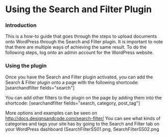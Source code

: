 # Using the Search and Filter Plugin

### Introduction
This is a how-to guide that goes through the steps to upload documents onto WordPress through the Search and Filter plugin. It is important to note that there are multiple ways of achieving the same result. To do the following steps, log onto an admin account for the WordPress website.

### Using the plugin
Once you have the Search and Filter plugin activated, you can add the Search & Filter plugin onto a page with the following shortcode:
[searchandfilter fields="search"]

You can add other filters to the plugin on the page by adding them into the shortcode:
[searchandfilter fields="search, category, post_tag"]

More options and examples can be seen on http://docs.designsandcode.com/search-filter/
You can see what kinds of categories and tags your site has by going to the Search and Filter tab on your WordPress dashboard (SearchFilterSS01.png, SearchFilterSS02.png
